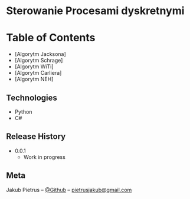# Sterowanie Procesami dyskretnymi

# Table of Contents
  *  [Algorytm Jacksona]
  *  [Algorytm Schrage]
  *  [Algorytm WiTi]
  *  [Algorytm Carliera]
  *  [Algorytm NEH]

## Technologies
- Python
- C#

## Release History
* 0.0.1
    * Work in progress

## Meta

Jakub Pietrus – [@Github](https://github.com/pieetrus) – pietrusjakub@gmail.com  <br>
